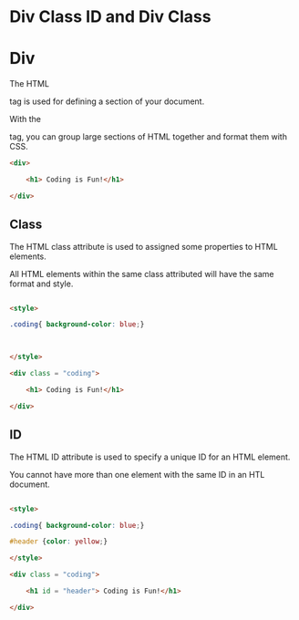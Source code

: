# Div Class ID and Div Class

# Div

The HTML <div> tag is used for defining a section of your document. 

With the <div> tag, you can group large sections of HTML together and format them with CSS.

```html
<div>

    <h1> Coding is Fun!</h1>

</div>
```
## Class

The HTML class attribute is used to assigned some properties to HTML elements. 

All HTML elements within the same class attributed will have the same format and style. 

```html

<style>

.coding{ background-color: blue;}



</style>

<div class = "coding">

    <h1> Coding is Fun!</h1>

</div>
```
## ID

The HTML ID attribute is used to specify a unique ID for an HTML element. 

You cannot have more than one element with the same ID in an HTL document. 

```html

<style>

.coding{ background-color: blue;}

#header {color: yellow;}

</style>

<div class = "coding">

    <h1 id = "header"> Coding is Fun!</h1>

</div>
```